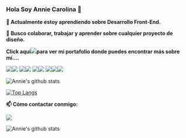 ### Hola Soy Annie Carolina  👋

**🔭 Actualmente estoy aprendiendo sobre Desarrollo Front-End.** 

**🌱 Busco colaborar, trabajar y aprender sobre cualquier proyecto de diseño.**

**Click aqui**[<img src="https://img.icons8.com/nolan/64/moleskine.png"/>](https://dianaximenacm.github.io/Portfolio/)**para ver mi portafolio donde puedes encontrar más sobre mí....**


<img src="https://img.icons8.com/color/48/000000/html-5.png"/><img src="https://img.icons8.com/color/48/000000/css3.png"/>
<img src="https://img.icons8.com/color/48/000000/python--v1.png"/><img src="https://img.icons8.com/color/48/000000/java-coffee-cup-logo--v1.png"/>
<img  src="https://img.icons8.com/color/48/000000/git.png"/><img src="https://img.icons8.com/color/48/000000/github-2.png"/>
<img src="https://img.icons8.com/color/50/000000/adobe-photoshop--v1.png"/><img src="https://img.icons8.com/ios/50/000000/adobe-indesign--v1.png"/><img src="https://img.icons8.com/color/48/000000/adobe-illustrator--v1.png"/>


![Annie's github stats](https://github-readme-stats.vercel.app/api?username=Carolinacm7&show_icons=true&theme=tokyonight)


[![Top Langs](https://github-readme-stats.vercel.app/api/top-langs/?username=Carolinacm7&layout=compact&theme=tokyonight)](https://github.com/anuraghazra/github-readme-stats)



**📫 Cómo contactar conmigo:**

[<img src="https://img.icons8.com/color/48/000000/linkedin.png"/> ](https://www.linkedin.com/in/anniecarolinacm/ )








![Annie's github stats](https://github-readme-stats.vercel.app/api?username=Carolinacm7&show_icons=true&theme=tokyonight)







